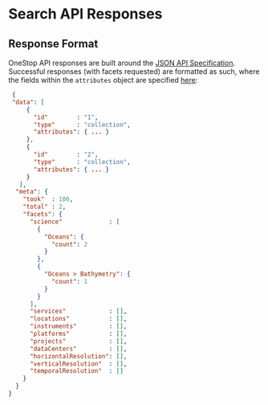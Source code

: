 # Search API Responses

## Response Format
OneStop API responses are built around the [JSON API Specification](http://jsonapi.org/). Successful responses (with facets requested) are formatted as such, where the fields within the `attributes` object are specified [here](search-fields.md):
``` json
 {  
 "data": [
     {
       "id"        : "1",
       "type"      : "collection",
       "attributes": { ... }
     },
     {
       "id"        : "2",
       "type"      : "collection",
       "attributes": { ... }
     }
   ],
  "meta": {
    "took"  : 100,
    "total" : 2,
    "facets": {
      "science"             : [
        {
          "Oceans": {
            "count": 2
          }
        },
        {
          "Oceans > Bathymetry": {
            "count": 1
          }
        }
      ],
      "services"            : [],
      "locations"           : [],
      "instruments"         : [],
      "platforms"           : [],
      "projects"            : [],
      "dataCenters"         : [],
      "horizontalResolution": [],
      "verticalResolution"  : [],
      "temporalResolution"  : []
    }
  }
}
```